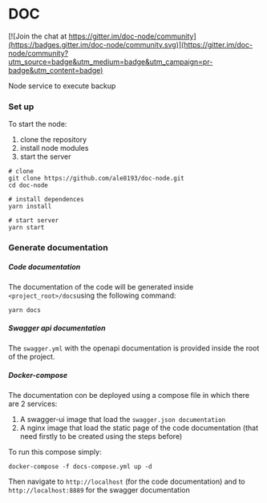 # DOC

[![Join the chat at https://gitter.im/doc-node/community](https://badges.gitter.im/doc-node/community.svg)](https://gitter.im/doc-node/community?utm_source=badge&utm_medium=badge&utm_campaign=pr-badge&utm_content=badge)

Node service to execute backup 

### Set up
To start the node:

1. clone the repository
2. install node modules
3. start the server

```
# clone
git clone https://github.com/ale8193/doc-node.git
cd doc-node

# install dependences
yarn install

# start server
yarn start
```

### Generate documentation
##### Code documentation
The documentation of the code will be generated inside `<project_root>/docs`using the following command:
```
yarn docs
```
##### Swagger api documentation
The `swagger.yml` with the openapi documentation is provided inside the root of the project.

##### Docker-compose
The documentation con be deployed using a compose file in which there are 2 services:

1. A swagger-ui image that load the `swagger.json documentation`
2. A nginx image that load the static page of the code documentation (that need firstly to be created using the steps before)

To run this compose simply:
```
docker-compose -f docs-compose.yml up -d
```
Then navigate to `http://localhost` (for the code documentation) and to `http://localhost:8889` for the swagger documentation